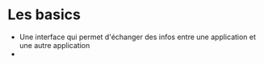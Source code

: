 # Les basics

- Une interface qui permet d'échanger des infos entre une application et une autre application
- 